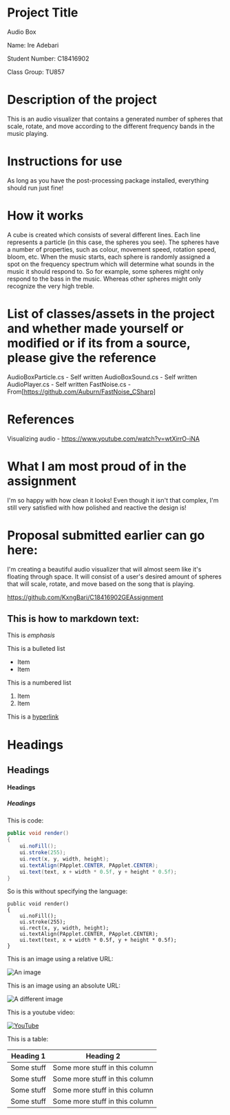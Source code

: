 # Project Title
Audio Box

Name: Ire Adebari

Student Number:  C18416902

Class Group: TU857

# Description of the project
This is an audio visualizer that contains a generated number of spheres that scale, rotate, and move according to the different frequency bands in the music playing.

# Instructions for use
As long as you have the post-processing package installed, everything should run just fine!

# How it works
A cube is created which consists of several different lines. Each line represents a particle (in this case, the spheres you see). The spheres have a number of properties,
such as colour, movement speed, rotation speed, bloom, etc. When the music starts, each sphere is randomly assigned a spot on the frequency spectrum which will determine what
sounds in the music it should respond to. So for example, some spheres might only respond to the bass in the music. Whereas other spheres might only recognize the very high treble.

# List of classes/assets in the project and whether made yourself or modified or if its from a source, please give the reference
AudioBoxParticle.cs - Self written
AudioBoxSound.cs - Self written
AudioPlayer.cs - Self written
FastNoise.cs - From[https://github.com/Auburn/FastNoise_CSharp]

# References
Visualizing audio - https://www.youtube.com/watch?v=wtXirrO-iNA

# What I am most proud of in the assignment
I'm so happy with how clean it looks! Even though it isn't that complex, I'm still very satisfied with how polished and reactive the design is!

# Proposal submitted earlier can go here:
I'm creating a beautiful audio visualizer that will almost seem like it's floating through space. It will consist of a user's desired
amount of spheres that will scale, rotate, and move based on the song that is playing.

https://github.com/KxngBari/C18416902GEAssignment

## This is how to markdown text:

This is *emphasis*

This is a bulleted list

- Item
- Item

This is a numbered list

1. Item
1. Item

This is a [hyperlink](http://bryanduggan.org)

# Headings
## Headings
#### Headings
##### Headings

This is code:

```Java
public void render()
{
	ui.noFill();
	ui.stroke(255);
	ui.rect(x, y, width, height);
	ui.textAlign(PApplet.CENTER, PApplet.CENTER);
	ui.text(text, x + width * 0.5f, y + height * 0.5f);
}
```

So is this without specifying the language:

```
public void render()
{
	ui.noFill();
	ui.stroke(255);
	ui.rect(x, y, width, height);
	ui.textAlign(PApplet.CENTER, PApplet.CENTER);
	ui.text(text, x + width * 0.5f, y + height * 0.5f);
}
```

This is an image using a relative URL:

![An image](images/p8.png)

This is an image using an absolute URL:

![A different image](https://bryanduggandotorg.files.wordpress.com/2019/02/infinite-forms-00045.png?w=595&h=&zoom=2)

This is a youtube video:

[![YouTube](http://img.youtube.com/vi/J2kHSSFA4NU/0.jpg)](https://www.youtube.com/watch?v=J2kHSSFA4NU)

This is a table:

| Heading 1 | Heading 2 |
|-----------|-----------|
|Some stuff | Some more stuff in this column |
|Some stuff | Some more stuff in this column |
|Some stuff | Some more stuff in this column |
|Some stuff | Some more stuff in this column |

